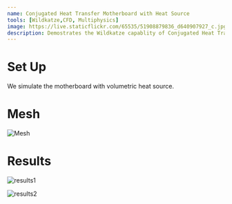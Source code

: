 ```yaml
---
name: Conjugated Heat Transfer Motherboard with Heat Source
tools: [Wildkatze,CFD, Multiphysics]
image: https://live.staticflickr.com/65535/51908879836_d640907927_c.jpg
description: Demostrates the Wildkatze capablity of Conjugated Heat Transfer
---
```


# Set Up
 
We simulate the motherboard with volumetric heat source. 

# Mesh

![Mesh](https://live.staticflickr.com/65535/51913069048_7ee776fc2f_b.jpg)

# Results

![results1](https://live.staticflickr.com/65535/51912012147_0b828739f8_b.jpg)

![results2](https://live.staticflickr.com/65535/51912975846_74ac104c30_h.jpg)

 

 
